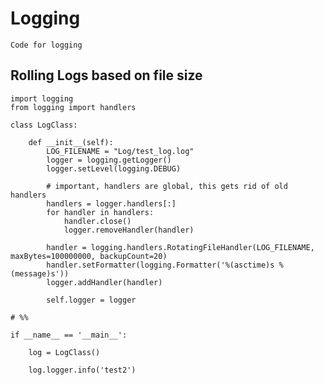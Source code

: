 # Logging

    Code for logging
    
## Rolling Logs based on file size



    import logging
    from logging import handlers

    class LogClass:
        
        def __init__(self):
            LOG_FILENAME = "Log/test_log.log"
            logger = logging.getLogger()
            logger.setLevel(logging.DEBUG)
            
            # important, handlers are global, this gets rid of old handlers
            handlers = logger.handlers[:]
            for handler in handlers:
                handler.close()
                logger.removeHandler(handler)
            
            handler = logging.handlers.RotatingFileHandler(LOG_FILENAME, maxBytes=100000000, backupCount=20)
            handler.setFormatter(logging.Formatter('%(asctime)s %(message)s'))
            logger.addHandler(handler)
            
            self.logger = logger
            
    # %%

    if __name__ == '__main__':
        
        log = LogClass()

        log.logger.info('test2')